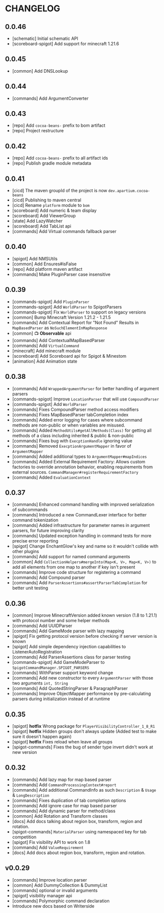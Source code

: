 # CHANGELOG
## 0.0.46
- [schematic] Initial schematic API
- [scoreboard-spigot] Add support for minecraft 1.21.6

## 0.0.45
- [common] Add DNSLookup

## 0.0.44
- [commands] Add ArgumentConverter

## 0.0.43
- [repo] Add `cocoa-beans-` prefix to bom artifact
- [repo] Project restructure

## 0.0.42
- [repo] Add `cocoa-beans-` prefix to all artifact ids
- [repo] Publish gradle module metadata

## 0.0.41
- [cicd] The maven groupId of the project is now `dev.apartium.cocoa-beans`
- [cicd] Publishing to maven central
- [cicd] Rename `platform` module to `bom`
- [scoreboard] Add numeric & team display
- [scoreboard] Add ViewerGroup
- [state] Add LazyWatcher
- [scoreboard] Add TabList api
- [commands] Add Virtual commands fallback parser

## 0.0.40
- [spigot] Add NMSUtils
- [common] Add Ensures#isFalse
- [repo] Add platform maven artifact
- [commands] Make PluginParser case insensitive

## 0.0.39
- [commands-spigot] Add `PluginParser`
- [commands-spigot] Add `WorldParser` to SpigotParsers
- [commands-spigot] Fix `WorldParser` to support on legacy versions
- [common] Bump Minecraft Version 1.21.2 - 1.21.5
- [commands] Add Contextual Report for "Not Found" Results in `MapBasedParser` as `NoSuchElementInMapResponse`
- [common] 📺 **Observable** api
- [commands] Add ContextualMapBasedParser
- [commands] Add `VirtualCommand`
- [minecraft] Add minecraft module
- [scoreboard] Add Scoreboard api for Spigot & Minestom
- [animation] Add Animation state

## 0.0.38
- [commands] Add `WrappedArgumentParser` for better handling of argument parsers
- [commands-spigot] Improve `LocationParser` that will use `CompoundParser`
- [commands-spigot] Add `WorldParser`
- [commands] Fixes CompoundParser method access modifiers
- [commands] Fixes MapBasedParser tabCompletion index
- [commands] Added error logging for cases where subcommand methods are non-public or when variables are misused.
- [commands] Added `MethodUtils#getAllMethods(Class)` for getting all methods of a class including inherited & public & non-public
- [commands] Fixes bug with `ExecptionHandle` ignoring value
- [commands] Removed `ExecptionArgumentMapper` in favor of `ArgumentMapper`
- [commands] Added additional types to `ArgumentMapper#mapIndices`
- [commands] Added External Requirement Factory: Allows custom factories to override annotation behavior, enabling requirements from external sources. `CommandManager#registerRequirementFactory`
- [commands] Added `EvaluationContext`
  
## 0.0.37
- [commands] Enhanced command handling with improved serialization of subcommands
- [commands] Introduced a new CommandLexer interface for better command tokenization
- [commands] Added infrastructure for parameter names in argument parsers, for future improving clarity
- [commands] Updated exception handling in command tests for more precise error reporting
- [spigot] Change EnchantGlow's key and name so it wouldn't collide with other plugins
- [commands] Add support for named command arguments
- [common] Add `CollectionHelpers#mergeInto(Map<K, V>, Map<K, V>)` to add all elements from one map to another if key isn't present
- [commands] Improve code structure for registering a command
- [commands] Add Compound parser
- [commands] Add `ParserAssertions#assertParserTabCompletion` for better unit testing

## 0.0.36
- [common] Improve MinecraftVersion added known version (1.8 to 1.21.1) with protocol number and some helper methods
- [commands] Add UUIDParser
- [commands] Add GameMode parser with lazy mapping
- [spigot] Fix getting protocol version before checking if server version is known
- [spigot] Add simple dependency injection capabilities to ListenerAutoRegistration
- [commands] Add ParserAssertions class for parser testing
- [commands-spigot] Add GameModeParser to `SpigotCommandManager.SPIGOT_PARSERS`
- [commands] WithParser support keyword change
- [commands] Add new constructor to every `ArgumentParser` with those two arguments `int, String`
- [commands] Add QuotedStringParser & ParagraphParser
- [commands] Improve ObjectMapper performance by pre-calculating parsers during initialization instead of at runtime

## 0.0.35
- [spigot] **hotfix** Wrong package for `PlayerVisibilityController_1_8_R1`
- [spigot] **hotfix** Hidden groups don't always update (Added test to make sure it doesn't happen again)
- [spigot] **hotfix** Fixes reload when leave all groups
- [spigot-commands] Fixes the bug of sender type invert didn't work at new version

## 0.0.32
- [commands] Add lazy map for map based parser
- [commands] Add `CommandProcessingContext#report`
- [commands] Add additional CommandInfo as such `Description` & `Usage` & `LongDescription`
- [commands] Fixes duplication of tab completion options
- [commands] Add ignore case for map based parser
- [commands] Add dynamic parser for method/class
- [common] Add Rotation and Transform classes
- [docs] Add docs talking about region box, transform, region and rotation.
- [spigot-commands] `MaterialParser` using namespaced key for tab competition
- [spigot] Fix visibility API to work on 1.8
- [commands] Add `ValueRequirement`
- [docs] Add docs about region box, transform, region and rotation.

## v0.0.29
- [commands] Improve location parser
- [common]  Add DummyCollection & DummyList
- [commands] optional or invalid arguments
- [spigot] visibility manager api
- [commands] Polymorphic command declaration
- Introduce new docs based on Writerside
